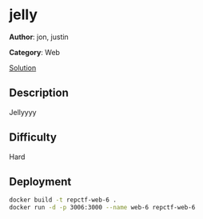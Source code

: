 # jelly

**Author**: jon, justin

**Category**: Web

[Solution](solve/solve.py)

## Description

Jellyyyy

## Difficulty

Hard

## Deployment

```bash
docker build -t repctf-web-6 .
docker run -d -p 3006:3000 --name web-6 repctf-web-6
```
